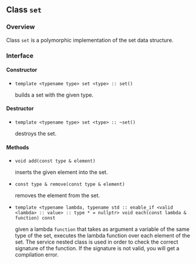 ## Class `set`

### Overview

Class `set` is a polymorphic implementation of the set data structure.

### Interface

#### Constructor

  * `template <typename type> set <type> :: set()`

    builds a set with the given type.

#### Destructor

  * `template <typename type> set <type> :: ~set()`

    destroys the set.

#### Methods

  * `void add(const type & element)`

    inserts the given element into the set.

  * `const type & remove(const type & element)`

    removes the element from the set.

  * `template <typename lambda, typename std :: enable_if <valid <lambda> :: value> :: type * = nullptr> void each(const lambda & function) const`

    given a lambda `function` that takes as argument a variable of the same type of the set, executes the lambda function over each element of the set. The service nested class is used in order to check the correct signature of the function. If the signature is not valid, you will get a compilation error.
